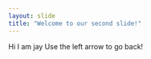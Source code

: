 ```yaml
---
layout: slide
title: "Welcome to our second slide!"
---
```

Hi I am jay
Use the left arrow to go back!
